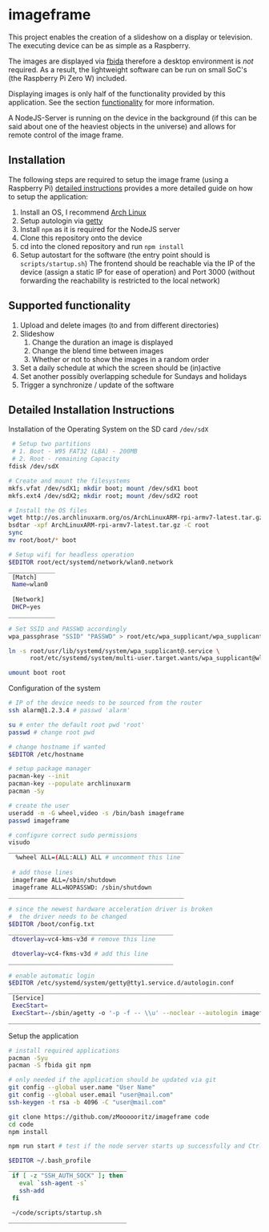 # imageframe

This project enables the creation of a slideshow on a display or television. The executing device can be as simple as a Raspberry.

The images are displayed via [fbida](https://github.com/fcarlier/fbida) therefore a desktop environment is _not_ required.
As a result, the lightweight software can be run on small SoC's (the Raspberry Pi Zero W) included.

Displaying images is only half of the functionality provided by this application.
See the section [functionality](#supported-functionality) for more information.

A NodeJS-Server is running on the device in the background (if this can be said about one of the heaviest objects in the universe) and allows for remote control of the image frame.

## Installation
The following steps are required to setup the image frame (using a Raspberry Pi) [detailed instructions](#detailed-installation-instructions) provides a more detailed guide on how to setup the application:
1. Install an OS, I recommend [Arch Linux](https://archlinuxarm.org/)
2. Setup autologin via [getty](https://wiki.archlinux.org/title/Getty)
3. Install `npm` as it is required for the NodeJS server
4. Clone this repository onto the device
5. cd into the cloned repository and run `npm install`
6. Setup autostart for the software (the entry point should is `scripts/startup.sh`)
The frontend should be reachable via the IP of the device (assign a static IP for ease of operation) and Port 3000 (without forwarding the reachability is restricted to the local network)

## Supported functionality
1. Upload and delete images (to and from different directories)
2. Slideshow
   1. Change the duration an image is displayed
   2. Change the blend time between images
   3. Whether or not to show the images in a random order
3. Set a daily schedule at which the screen should be (in)active
4. Set another possibly overlapping schedule for Sundays and holidays
5. Trigger a synchronize / update of the software

## Detailed Installation Instructions

Installation of the Operating System on the SD card `/dev/sdX`
```bash
 # Setup two partitions
 # 1. Boot - W95 FAT32 (LBA) - 200MB
 # 2. Root - remaining Capacity
fdisk /dev/sdX

# Create and mount the filesystems
mkfs.vfat /dev/sdX1; mkdir boot; mount /dev/sdX1 boot
mkfs.ext4 /dev/sdX2; mkdir root; mount /dev/sdX2 root

# Install the OS files
wget http://os.archlinuxarm.org/os/ArchLinuxARM-rpi-armv7-latest.tar.gz
bsdtar -xpf ArchLinuxARM-rpi-armv7-latest.tar.gz -C root
sync
mv root/boot/* boot

# Setup wifi for headless operation
$EDITOR root/ect/systemd/network/wlan0.network
_____________
 [Match]
 Name=wlan0
 
 [Network]
 DHCP=yes
_____________

# Set SSID and PASSWD accordingly
wpa_passphrase "SSID" "PASSWD" > root/etc/wpa_supplicant/wpa_supplicant-wlan0.conf

ln -s root/usr/lib/systemd/system/wpa_supplicant@.service \
      root/etc/systemd/system/multi-user.target.wants/wpa_supplicant@wlan0.service

umount boot root
```

Configuration of the system
```bash
# IP of the device needs to be sourced from the router
ssh alarm@1.2.3.4 # passwd 'alarm'

su # enter the default root pwd 'root'
passwd # change root pwd

# change hostname if wanted
$EDITOR /etc/hostname

# setup package manager
pacman-key --init
pacman-key --populate archlinuxarm
pacman -Sy

# create the user
useradd -m -G wheel,video -s /bin/bash imageframe
passwd imageframe

# configure correct sudo permissions
visudo
_________________________________________________
  %wheel ALL=(ALL:ALL) ALL # uncomment this line
 
 # add those lines
 imageframe ALL=/sbin/shutdown
 imageframe ALL=NOPASSWD: /sbin/shutdown
_________________________________________________

# since the newest hardware acceleration driver is broken
#  the driver needs to be changed
$EDITOR /boot/config.txt
______________________________________________
 dtoverlay=vc4-kms-v3d # remove this line

 dtoverlay=vc4-fkms-v3d # add this line
______________________________________________

# enable automatic login 
$EDITOR /etc/systemd/system/getty@tty1.service.d/autologin.conf
_____________________________________________________________________________________
 [Service]
 ExecStart=
 ExecStart=-/sbin/agetty -o '-p -f -- \\u' --noclear --autologin imageframe %I $TERM
_____________________________________________________________________________________
```

Setup the application
```bash
# install required applications
pacman -Syu
pacman -S fbida git npm

# only needed if the application should be updated via git
git config --global user.name "User Name"
git config --global user.email "user@mail.com"
ssh-keygen -t rsa -b 4096 -C "user@mail.com"

git clone https://github.com/zMoooooritz/imageframe code
cd code
npm install

npm run start # test if the node server starts up successfully and Ctrl+C afterwards

$EDITOR ~/.bash_profile
_________________________________
 if [ -z "SSH_AUTH_SOCK" ]; then
   eval `ssh-agent -s`
   ssh-add
 fi

 ~/code/scripts/startup.sh
_________________________________
```